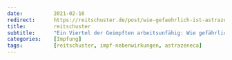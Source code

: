 ```yaml
---
date:          2021-02-16
redirect:      https://reitschuster.de/post/wie-gefaehrlich-ist-astrazeneca/
title:         reitschuster
subtitle:      "Ein Viertel der Geimpften arbeitsunfähig: Wie gefährlich ist AstraZeneca?"
categories:    [Impfung]
tags:          [reitschuster, impf-nebenwirkungen, astrazeneca]
---
```

